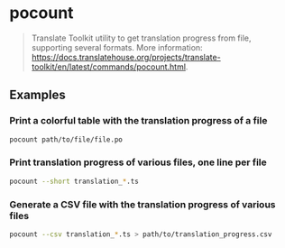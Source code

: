 # pocount

> Translate Toolkit utility to get translation progress from file, supporting several formats. More information: <https://docs.translatehouse.org/projects/translate-toolkit/en/latest/commands/pocount.html>.

## Examples

### Print a colorful table with the translation progress of a file

```bash
pocount path/to/file/file.po
```

### Print translation progress of various files, one line per file

```bash
pocount --short translation_*.ts
```

### Generate a CSV file with the translation progress of various files

```bash
pocount --csv translation_*.ts > path/to/translation_progress.csv
```
